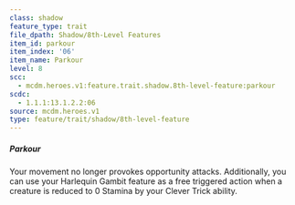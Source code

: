 ```yaml
---
class: shadow
feature_type: trait
file_dpath: Shadow/8th-Level Features
item_id: parkour
item_index: '06'
item_name: Parkour
level: 8
scc:
  - mcdm.heroes.v1:feature.trait.shadow.8th-level-feature:parkour
scdc:
  - 1.1.1:13.1.2.2:06
source: mcdm.heroes.v1
type: feature/trait/shadow/8th-level-feature
---
```


##### Parkour

Your movement no longer provokes opportunity attacks. Additionally, you can use your Harlequin Gambit feature as a free triggered action when a creature is reduced to 0 Stamina by your Clever Trick ability.
